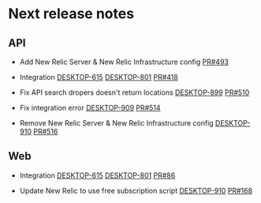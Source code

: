 # Next release notes
## API
- Add New Relic Server & New Relic Infrastructure config
[PR#493](https://github.com/dropininc/dropin-api-v2/pull/493)

- Integration
[DESKTOP-615](https://dropin.atlassian.net/browse/DESKTOP-615)
[DESKTOP-801](https://dropin.atlassian.net/browse/DESKTOP-801)
[PR#418](https://github.com/dropininc/dropin-api-v2/pull/418)

- Fix API search dropers doesn't return locations
[DESKTOP-899](https://dropin.atlassian.net/browse/DESKTOP-899)
[PR#510](https://github.com/dropininc/dropin-api-v2/pull/510)

- Fix integration error
[DESKTOP-909](https://dropin.atlassian.net/browse/DESKTOP-909)
[PR#514](https://github.com/dropininc/dropin-api-v2/pull/514)

- Remove New Relic Server & New Relic Infrastructure config
[DESKTOP-910](https://dropin.atlassian.net/browse/DESKTOP-910)
[PR#516](https://github.com/dropininc/dropin-api-v2/pull/516)

## Web
- Integration
[DESKTOP-615](https://dropin.atlassian.net/browse/DESKTOP-615)
[DESKTOP-801](https://dropin.atlassian.net/browse/DESKTOP-801)
[PR#86](https://github.com/dropininc/dropin-web-v2/pull/86)

- Update New Relic to use free subscription script
[DESKTOP-910](https://dropin.atlassian.net/browse/DESKTOP-910)
[PR#168](https://github.com/dropininc/dropin-web-v2/pull/168)
